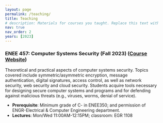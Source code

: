 ```yaml
---
layout: page
permalink: /teaching/
title: Teaching
# description: Materials for courses you taught. Replace this text with your description.
nav: true
nav_order: 2
years: [2023]
---
```


### ENEE 457: Computer Systems Security (Fall 2023) ([Course Website](http://www.ang-li.com/umd-enee457/))
Theoretical and practical aspects of computer systems security. Topics covered include symmetric/asymmetric encryption, message authentication, digital signatures, access control, as well as network security, web security and cloud security. Students acquire tools necessary for designing secure computer systems and programs and for defending against malicious threats (e.g., viruses, worms, denial of service).
- **Prerequisite**: Minimum grade of C- in ENEE350; and permission of ENGR-Electrical & Computer Engineering department.
- **Lectures**: Mon/Wed 11:00AM-12:15PM; classroom: EGR 1108

